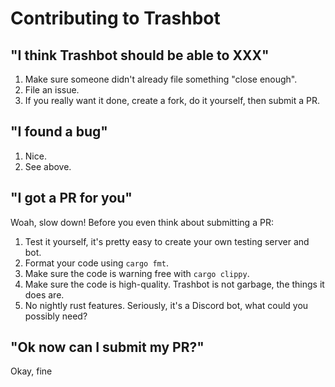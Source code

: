 # Contributing to Trashbot

## "I think Trashbot should be able to XXX"

1. Make sure someone didn't already file something "close enough".
2. File an issue.
3. If you really want it done, create a fork, do it yourself, then submit a PR.

## "I found a bug"

1. Nice.
2. See above.

## "I got a PR for you"

Woah, slow down! Before you even think about submitting a PR:

1. Test it yourself, it's pretty easy to create your own testing server and bot.
2. Format your code using `cargo fmt`.
3. Make sure the code is warning free with `cargo clippy`.
4. Make sure the code is high-quality. Trashbot is not garbage, the things it does are.
5. No nightly rust features. Seriously, it's a Discord bot, what could you possibly need?

## "Ok now can I submit my PR?"

Okay, fine

